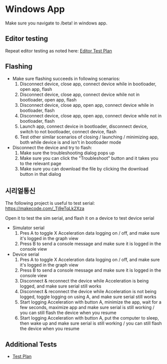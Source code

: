 # Windows App

Make sure you navigate to /beta! in windows app.

## Editor testing

Repeat editor testing as noted here: [Editor Test Plan](/release-tests/editor)

## Flashing

* Make sure flashing succeeds in following scenarios: 
    1. Disconnect device, close app, connect device while in bootloader, open app, flash
    2. Disconnect device, close app, connect device while not in bootloader, open app, flash
    3. Disconnect device, close app, open app, connect device while in bootloader, flash
    4. Disconnect device, close app, open app, connect device while not in bootloader, flash
    5. Launch app, connect device in bootloader, disconnect device, switch to not bootloader, connect device, flash
    6. Test other similar scenarios of closing / launching / minimizing app, both while device is and isn't in bootloader mode
* Disconnect the device and try to flash: 
    1. Make sure the troubleshooting dialog pops up
    2. Make sure you can click the "Troubleshoot" button and it takes you to the relevant page
    3. Make sure you can download the file by clicking the download button in that dialog

## 시리얼통신

The following project is useful to test serial: https://makecode.com/_Tj9eTqLk2Xza

Open it to test the sim serial, and flash it on a device to test device serial

* Simulator serial 
    1. Pres A to toggle X Acceleration data logging on / off, and make sure it's logged in the graph view
    2. Press B to send a console message and make sure it is logged in the console view
* Device serial 
    1. Pres A to toggle X Acceleration data logging on / off, and make sure it's logged in the graph view
    2. Press B to send a console message and make sure it is logged in the console view
    3. Disconnect & reconnect the device while Acceleration is being logged, and make sure serial still works
    4. Disconnect & reconnect the device while Acceleration is not being logged, toggle logging on using A, and make sure serial still works
    5. Start logging Acceleration with button A, minimize the app, wait for a few seconds, maximize app and make sure serial is still working / you can still flash the device when you resume
    6. Start logging Acceleration with button A, put the computer to sleep, then wake up and make sure serial is still working / you can still flash the device when you resume

## Additional Tests

* [Test Plan](/testplan)